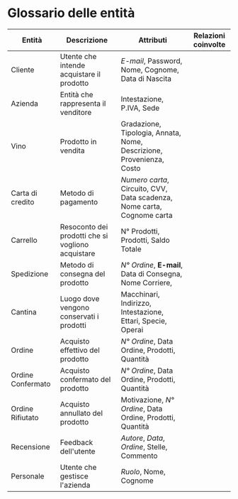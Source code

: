 # Glossario delle entità

| Entità            | Descrizione                                       | Attributi                                                               | Relazioni coinvolte |
| ----------------- | ------------------------------------------------- | ----------------------------------------------------------------------- | ------------------- |
| Cliente           | Utente che intende acquistare il prodotto         | *E-mail*, Password,  Nome, Cognome, Data di Nascita                     |                     |
| Azienda           | Entità che rappresenta il venditore               | Intestazione, P.IVA, Sede                                               |                     |
| Vino              | Prodotto in vendita                               | Gradazione, Tipologia, Annata, Nome, Descrizione, Provenienza, Costo    |                     |
| Carta di credito  | Metodo di pagamento                               | *Numero carta*, Circuito, CVV, Data scadenza, Nome carta, Cognome carta |                     |
| Carrello          | Resoconto dei prodotti che si vogliono acquistare | N° Prodotti, Prodotti, Saldo Totale                                     |                     |
| Spedizione        | Metodo di consegna del prodotto                   | *N° Ordine*, **E-mail**,  Data di Consegna, Nome Corriere,              |                     |
| Cantina           | Luogo dove vengono conservati i prodotti          | Macchinari, Indirizzo, Intestazione, Ettari, Specie, Operai             |                     |
| Ordine            | Acquisto effettivo del prodotto                   | *N° Ordine*, Data Ordine, Prodotti, Quantità                            |                     |
| Ordine Confermato | Acquisto confermato del prodotto                  | *N° Ordine*, Data Ordine, Prodotti, Quantità                            |                     |
| Ordine Rifiutato  | Acquisto annullato del prodotto                   | Motivazione, *N° Ordine*, Data Ordine, Prodotti, Quantità               |                     |
| Recensione        | Feedback dell'utente                              | *Autore*, *Data*, *Ordine*, Stelle, Commento                            |                     |
| Personale         | Utente che gestisce l'azienda                     | *Ruolo*, Nome, Cognome                                                  |                     |

